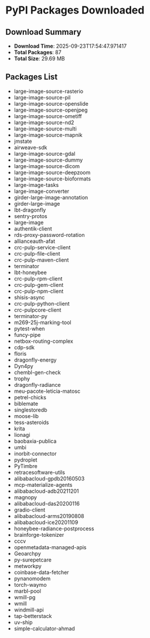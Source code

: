 # PyPI Packages Downloaded

## Download Summary
- **Download Time**: 2025-09-23T17:54:47.971417
- **Total Packages**: 87
- **Total Size**: 29.69 MB

## Packages List
- large-image-source-rasterio
- large-image-source-pil
- large-image-source-openslide
- large-image-source-openjpeg
- large-image-source-ometiff
- large-image-source-nd2
- large-image-source-multi
- large-image-source-mapnik
- jmstate
- airweave-sdk
- large-image-source-gdal
- large-image-source-dummy
- large-image-source-dicom
- large-image-source-deepzoom
- large-image-source-bioformats
- large-image-tasks
- large-image-converter
- girder-large-image-annotation
- girder-large-image
- lbt-dragonfly
- sentry-protos
- large-image
- authentik-client
- rds-proxy-password-rotation
- allianceauth-afat
- crc-pulp-service-client
- crc-pulp-file-client
- crc-pulp-maven-client
- terminator
- lbt-honeybee
- crc-pulp-rpm-client
- crc-pulp-gem-client
- crc-pulp-npm-client
- shisis-async
- crc-pulp-python-client
- crc-pulpcore-client
- terminator-py
- m269-25j-marking-tool
- pytest-when
- funcy-pipe
- netbox-routing-complex
- cdp-sdk
- floris
- dragonfly-energy
- Dyn4py
- chembl-gen-check
- trophy
- dragonfly-radiance
- meu-pacote-leticia-matosc
- petrel-chicks
- biblemate
- singlestoredb
- moose-lib
- tess-asteroids
- krita
- lionagi
- baobaxia-publica
- umbi
- inorbit-connector
- pydroplet
- PyTimbre
- retracesoftware-utils
- alibabacloud-gpdb20160503
- mcp-materialize-agents
- alibabacloud-adb20211201
- magnopy
- alibabacloud-das20200116
- gradio-client
- alibabacloud-arms20190808
- alibabacloud-ice20201109
- honeybee-radiance-postprocess
- brainforge-tokenizer
- cccv
- openmetadata-managed-apis
- Geoarchpy
- py-surepetcare
- metworkpy
- coinbase-data-fetcher
- pynanomodem
- torch-waymo
- marbl-pool
- wmill-pg
- wmill
- windmill-api
- tap-betterstack
- uv-ship
- simple-calculator-ahmad

